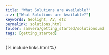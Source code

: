 ```yaml
---
title: "What Solutions are Available?"
a-z: ["What Solutions are Available?"]
keywords: Geolight, AV, etc
permalink: solutions.html
folder: samvera/getting_started/solutions.md
tags: [getting_started]
---
```



{% include links.html %}
